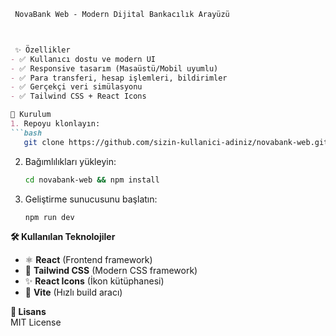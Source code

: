 



```markdown
 NovaBank Web - Modern Dijital Bankacılık Arayüzü  



 ✨ Özellikler 
- ✅ Kullanıcı dostu ve modern UI  
- ✅ Responsive tasarım (Masaüstü/Mobil uyumlu)  
- ✅ Para transferi, hesap işlemleri, bildirimler  
- ✅ Gerçekçi veri simülasyonu  
- ✅ Tailwind CSS + React Icons  

🚀 Kurulum 
1. Repoyu klonlayın:  
```bash
   git clone https://github.com/sizin-kullanici-adiniz/novabank-web.git
   ```
2. Bağımlılıkları yükleyin:  
   ```bash
   cd novabank-web && npm install
   ```
3. Geliştirme sunucusunu başlatın:  
   ```bash
   npm run dev
   ```

 

 **🛠 Kullanılan Teknolojiler**  
- ⚛️ **React** (Frontend framework)  
- 🎨 **Tailwind CSS** (Modern CSS framework)  
- ✨ **React Icons** (İkon kütüphanesi)  
- 🚀 **Vite** (Hızlı build aracı)  

 

 **📜 Lisans**  
MIT License 


